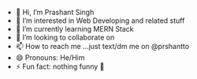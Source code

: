 - 👋 Hi, I’m Prashant Singh
- 👀 I’m interested in Web Developing and related stuff
- 🌱 I’m currently learning MERN Stack
- 💞️ I’m looking to collaborate on 
- 📫 How to reach me ...just text/dm me on @prshantto 
- 😄 Pronouns: He/Him
- ⚡ Fun fact: nothing funny 🫤

<!---
prshantto/prshantto is a ✨ special ✨ repository because its `README.md` (this file) appears on your GitHub profile.
You can click the Preview link to take a look at your changes.
--->
